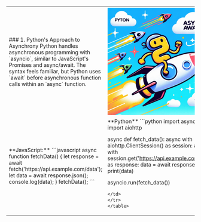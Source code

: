 <table>
<tr>
<td>
### 1. Python's Approach to Asynchrony
Python handles asynchronous programming with `asyncio`, similar to JavaScript's Promises and async/await. The syntax feels familiar, but Python uses `await` before asynchronous function calls within an `async` function.
</td>
<td>
<img src="./1.png" alt="Python's Approach to Asynchrony" />
</td>
</tr>
<tr>
<td>
**JavaScript:**
```javascript
async function fetchData() {
    let response = await fetch('https://api.example.com/data');
    let data = await response.json();
    console.log(data);
}
fetchData();
```
</td>
<td>
**Python**
```python
import asyncio
import aiohttp

async def fetch_data():
    async with aiohttp.ClientSession() as session:
        async with session.get('https://api.example.com/data') as response:
            data = await response.json()
            print(data)

asyncio.run(fetch_data())
```
</td>
</tr>
</table>
